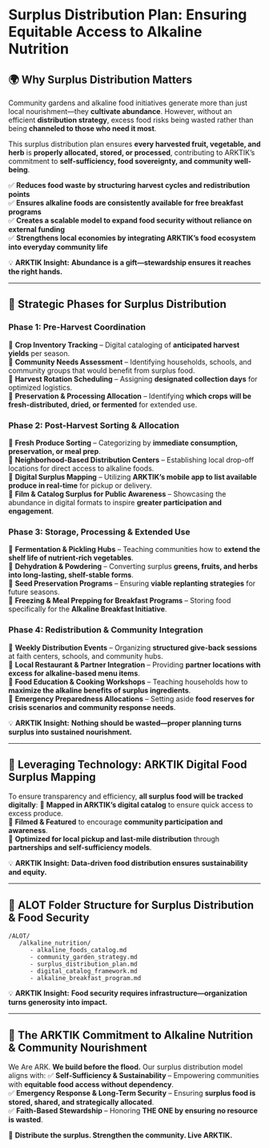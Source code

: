 # Surplus Distribution Plan: Ensuring Equitable Access to Alkaline Nutrition

## 🌍 **Why Surplus Distribution Matters**
Community gardens and alkaline food initiatives generate more than just local nourishment—they **cultivate abundance**. However, without an efficient **distribution strategy**, excess food risks being wasted rather than being **channeled to those who need it most**.

This surplus distribution plan ensures **every harvested fruit, vegetable, and herb** is **properly allocated, stored, or processed**, contributing to ARKTIK’s commitment to **self-sufficiency, food sovereignty, and community well-being**.

✅ **Reduces food waste by structuring harvest cycles and redistribution points**  
✅ **Ensures alkaline foods are consistently available for free breakfast programs**  
✅ **Creates a scalable model to expand food security without reliance on external funding**  
✅ **Strengthens local economies by integrating ARKTIK’s food ecosystem into everyday community life**  

💡 **ARKTIK Insight:** **Abundance is a gift—stewardship ensures it reaches the right hands.**

---

## 📍 **Strategic Phases for Surplus Distribution**

### **Phase 1: Pre-Harvest Coordination**
🔹 **Crop Inventory Tracking** – Digital cataloging of **anticipated harvest yields** per season.  
🔹 **Community Needs Assessment** – Identifying households, schools, and community groups that would benefit from surplus food.  
🔹 **Harvest Rotation Scheduling** – Assigning **designated collection days** for optimized logistics.  
🔹 **Preservation & Processing Allocation** – Identifying **which crops will be fresh-distributed, dried, or fermented** for extended use.  

### **Phase 2: Post-Harvest Sorting & Allocation**
🔹 **Fresh Produce Sorting** – Categorizing by **immediate consumption, preservation, or meal prep**.  
🔹 **Neighborhood-Based Distribution Centers** – Establishing local drop-off locations for direct access to alkaline foods.  
🔹 **Digital Surplus Mapping** – Utilizing **ARKTIK’s mobile app to list available produce in real-time** for pickup or delivery.  
🔹 **Film & Catalog Surplus for Public Awareness** – Showcasing the abundance in digital formats to inspire **greater participation and engagement**.  

### **Phase 3: Storage, Processing & Extended Use**
🔹 **Fermentation & Pickling Hubs** – Teaching communities how to **extend the shelf life of nutrient-rich vegetables**.  
🔹 **Dehydration & Powdering** – Converting surplus **greens, fruits, and herbs into long-lasting, shelf-stable forms**.  
🔹 **Seed Preservation Programs** – Ensuring **viable replanting strategies** for future seasons.  
🔹 **Freezing & Meal Prepping for Breakfast Programs** – Storing food specifically for the **Alkaline Breakfast Initiative**.  

### **Phase 4: Redistribution & Community Integration**
🔹 **Weekly Distribution Events** – Organizing **structured give-back sessions** at faith centers, schools, and community hubs.  
🔹 **Local Restaurant & Partner Integration** – Providing **partner locations with excess for alkaline-based menu items**.  
🔹 **Food Education & Cooking Workshops** – Teaching households how to **maximize the alkaline benefits of surplus ingredients**.  
🔹 **Emergency Preparedness Allocations** – Setting aside **food reserves for crisis scenarios and community response needs**.  

💡 **ARKTIK Insight:** **Nothing should be wasted—proper planning turns surplus into sustained nourishment.**

---

## 📲 **Leveraging Technology: ARKTIK Digital Food Surplus Mapping**
To ensure transparency and efficiency, **all surplus food will be tracked digitally**:
🔹 **Mapped in ARKTIK’s digital catalog** to ensure quick access to excess produce.  
🔹 **Filmed & Featured** to encourage **community participation and awareness**.  
🔹 **Optimized for local pickup and last-mile distribution** through **partnerships and self-sufficiency models**.  

💡 **ARKTIK Insight:** **Data-driven food distribution ensures sustainability and equity.**

---

## 📂 **ALOT Folder Structure for Surplus Distribution & Food Security**
```
/ALOT/
   /alkaline_nutrition/
      - alkaline_foods_catalog.md
      - community_garden_strategy.md
      - surplus_distribution_plan.md
      - digital_catalog_framework.md
      - alkaline_breakfast_program.md
```

💡 **ARKTIK Insight:** **Food security requires infrastructure—organization turns generosity into impact.**

---

## 🌿 **The ARKTIK Commitment to Alkaline Nutrition & Community Nourishment**
We Are ARK. **We build before the flood.** Our surplus distribution model aligns with:
✅ **Self-Sufficiency & Sustainability** – Empowering communities with **equitable food access without dependency**.  
✅ **Emergency Response & Long-Term Security** – Ensuring **surplus food is stored, shared, and strategically allocated**.  
✅ **Faith-Based Stewardship** – Honoring **THE ONE by ensuring no resource is wasted**.  

🌱 **Distribute the surplus. Strengthen the community. Live ARKTIK.**

